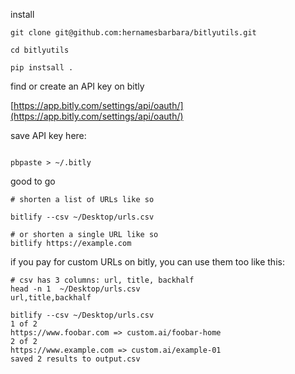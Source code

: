 install

```
git clone git@github.com:hernamesbarbara/bitlyutils.git

cd bitlyutils

pip instsall . 
```

find or create an API key on bitly

[https://app.bitly.com/settings/api/oauth/](https://app.bitly.com/settings/api/oauth/)

save API key here:

```

pbpaste > ~/.bitly

```

good to go 


```
# shorten a list of URLs like so

bitlify --csv ~/Desktop/urls.csv

# or shorten a single URL like so
bitlify https://example.com

```

if you pay for custom URLs on bitly, you can use them too like this:

```
# csv has 3 columns: url, title, backhalf
head -n 1  ~/Desktop/urls.csv
url,title,backhalf

bitlify --csv ~/Desktop/urls.csv
1 of 2
https://www.foobar.com => custom.ai/foobar-home
2 of 2
https://www.example.com => custom.ai/example-01
saved 2 results to output.csv

```
